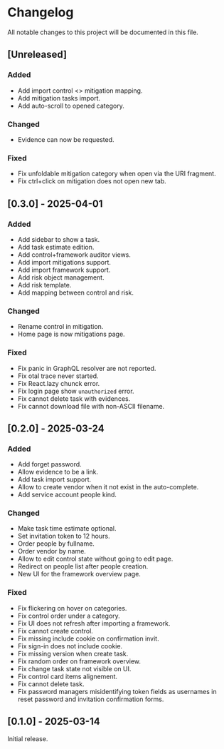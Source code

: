 # Changelog

All notable changes to this project will be documented in this file.

## [Unreleased]

### Added

- Add import control <> mitigation mapping.
- Add mitigation tasks import.
- Add auto-scroll to opened category.

### Changed

- Evidence can now be requested.

### Fixed

- Fix unfoldable mitigation category when open via the URI fragment.
- Fix ctrl+click on mitigation does not open new tab.

## [0.3.0] - 2025-04-01

### Added

- Add sidebar to show a task.
- Add task estimate edition.
- Add control+framework auditor views.
- Add import mitigations support.
- Add import framework support.
- Add risk object management.
- Add risk template.
- Add mapping between control and risk.

### Changed

- Rename control in mitigation.
- Home page is now mitigations page.

### Fixed

- Fix panic in GraphQL resolver are not reported.
- Fix otal trace never started.
- Fix React.lazy chunck error.
- Fix login page show `unauthorized` error.
- Fix cannot delete task with evidences.
- Fix cannot download file with non-ASCII filename.

## [0.2.0] - 2025-03-24

### Added

- Add forget password.
- Allow evidence to be a link.
- Add task import support.
- Allow to create vendor when it not exist in the auto-complete.
- Add service account people kind.

### Changed

- Make task time estimate optional.
- Set invitation token to 12 hours.
- Order people by fullname.
- Order vendor by name.
- Allow to edit control state without going to edit page.
- Redirect on people list after people creation.
- New UI for the framework overview page.

### Fixed

- Fix flickering on hover on categories.
- Fix control order under a category.
- Fix UI does not refresh after importing a framework.
- Fix cannot create control.
- Fix missing include cookie on confirmation invit.
- Fix sign-in does not include cookie.
- Fix missing version when create task.
- Fix random order on framework overview.
- Fix change task state not visible on UI.
- Fix control card items alignement.
- Fix cannot delete task.
- Fix password managers misidentifying token fields as usernames in reset password and invitation confirmation forms.

## [0.1.0] - 2025-03-14

Initial release.
